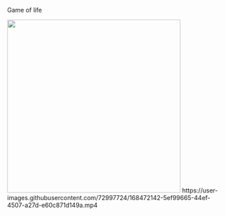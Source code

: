 Game of life

<img src="https://user-images.githubusercontent.com/72997724/168472142-5ef99665-44ef-4507-a27d-e60c871d149a.mp4" width="400" height="400"/>
https://user-images.githubusercontent.com/72997724/168472142-5ef99665-44ef-4507-a27d-e60c871d149a.mp4



